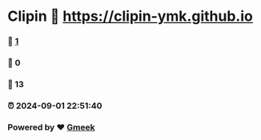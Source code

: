 # Clipin :link: https://clipin-ymk.github.io 
### :page_facing_up: [1](https://clipin-ymk.github.io/tag.html) 
### :speech_balloon: 0 
### :hibiscus: 13 
### :alarm_clock: 2024-09-01 22:51:40 
### Powered by :heart: [Gmeek](https://github.com/Meekdai/Gmeek)
